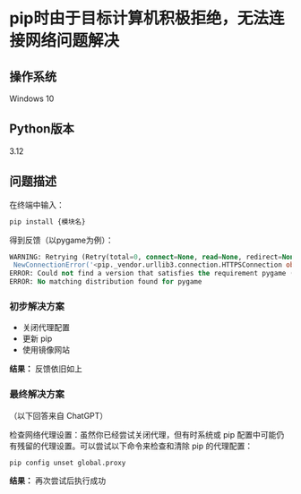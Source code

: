 ﻿
# pip时由于目标计算机积极拒绝，无法连接网络问题解决

## 操作系统
Windows 10

## Python版本
3.12

## 问题描述

在终端中输入：
```bash
pip install {模块名}
```
得到反馈（以pygame为例）：
```sql
WARNING: Retrying (Retry(total=0, connect=None, read=None, redirect=None, status=None)) after connection broken by 'ProxyError('Cannot connect to proxy.',
 NewConnectionError('<pip._vendor.urllib3.connection.HTTPSConnection object at 0x0000021FC8D246E0>: Failed to establish a new connection: [WinError 10061] 由于目标计算机积极拒绝，无法连接网络。'))': /simple/pygame/
ERROR: Could not find a version that satisfies the requirement pygame (from versions: none)
ERROR: No matching distribution found for pygame
```
### 初步解决方案

-   关闭代理配置
-   更新 pip
-   使用镜像网站

**结果：** 反馈依旧如上
### 最终解决方案

（以下回答来自 ChatGPT）

检查网络代理设置：虽然你已经尝试关闭代理，但有时系统或 pip 配置中可能仍有残留的代理设置。可以尝试以下命令来检查和清除 pip 的代理配置：
```bash
pip config unset global.proxy
```
**结果：** 再次尝试后执行成功

